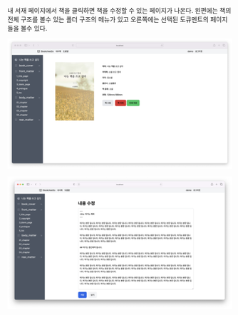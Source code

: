 내 서재 페이지에서 책을 클릭하면 책을 수정할 수 있는 페이지가 나온다.
왼편에는 책의 전체 구조를 볼수 있는 폴더 구조의 메뉴가 있고
오른쪽에는 선택된 도큐멘트의 페이지들을 볼수 있다.

![selected_book](selected_book.png)

![this picture2](edit_chapter.png)